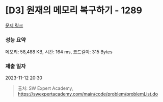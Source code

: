 # [D3] 원재의 메모리 복구하기 - 1289 

[문제 링크](https://swexpertacademy.com/main/code/problem/problemDetail.do?contestProbId=AV19AcoKI9sCFAZN) 

### 성능 요약

메모리: 58,488 KB, 시간: 164 ms, 코드길이: 315 Bytes

### 제출 일자

2023-11-12 20:30



> 출처: SW Expert Academy, https://swexpertacademy.com/main/code/problem/problemList.do